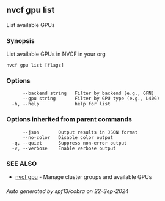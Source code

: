 ## nvcf gpu list

List available GPUs

### Synopsis

List available GPUs in NVCF in your org

```
nvcf gpu list [flags]
```

### Options

```
      --backend string   Filter by backend (e.g., GFN)
      --gpu string       Filter by GPU type (e.g., L40G)
  -h, --help             help for list
```

### Options inherited from parent commands

```
      --json       Output results in JSON format
      --no-color   Disable color output
  -q, --quiet      Suppress non-error output
  -v, --verbose    Enable verbose output
```

### SEE ALSO

* [nvcf gpu](nvcf_gpu.md)	 - Manage cluster groups and available GPUs

###### Auto generated by spf13/cobra on 22-Sep-2024
